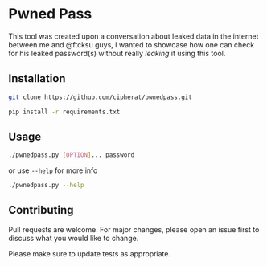 # Pwned Pass

This tool was created upon a conversation about leaked data in the internet between me and @ftcksu guys, I wanted to showcase how one can check for his leaked password(s) without really _leaking_ it using this tool.


## Installation

```bash
git clone https://github.com/cipherat/pwnedpass.git
```

```bash
pip install -r requirements.txt
```


## Usage

```bash
./pwnedpass.py [OPTION]... password
```

or use `--help` for more info
```bash
./pwnedpass.py --help
```


## Contributing

Pull requests are welcome. For major changes, please open an issue first
to discuss what you would like to change.

Please make sure to update tests as appropriate.
